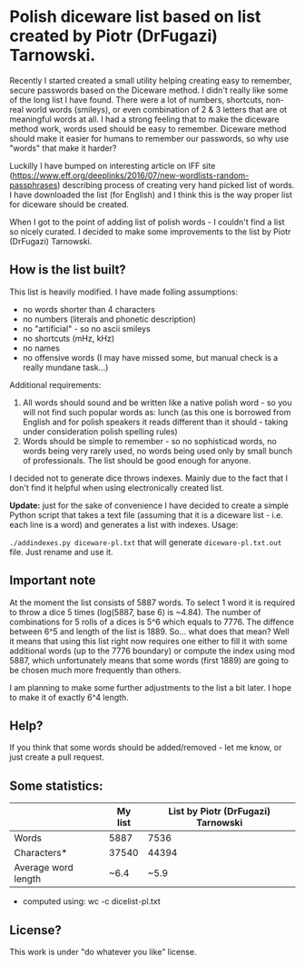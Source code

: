 Polish diceware list based on list created by Piotr (DrFugazi) Tarnowski.
=========================================================================

Recently I started created a small utility helping creating easy to remember, secure passwords based on the Diceware method. I didn't really like some of the long list I have found. There were a lot of numbers, shortcuts, non-real world words (smileys), or even combination of 2 & 3 letters that are ot meaningful words at all. I had a strong feeling that to make the diceware method work, words used should be easy to remember. Diceware method should make it easier for humans to remember our passwords, so why use "words" that make it harder?

Luckilly I have bumped on interesting article on IFF site (https://www.eff.org/deeplinks/2016/07/new-wordlists-random-passphrases) describing process of creating very hand picked list of words. I have downloaded the list (for English) and I think this is the way proper list for diceware should be created.

When I got to the point of adding list of polish words - I couldn't find a list so nicely curated. I decided to make some improvements to the list by Piotr (DrFugazi) Tarnowski.


How is the list built?
----------------------

This list is heavily modified. I have made folling assumptions:
- no words shorter than 4 characters
- no numbers (literals and phonetic description)
- no "artificial" - so no ascii smileys
- no shortcuts (mHz, kHz)
- no names
- no offensive words (I may have missed some, but manual check is a really mundane task...)

Additional requirements:
1. All words should sound and be written like a native polish word - so you will not find such popular words as: lunch (as this one is borrowed from English and for polish speakers it reads different than it should - taking under consideration polish spelling rules) 
2. Words should be simple to remember - so no sophisticad words, no words being very rarely used, no words being used only by small bunch of professionals. The list should be good enough for anyone. 

I decided not to generate dice throws indexes. Mainly due to the fact that I don't find it helpful when using electronically created list. 

**Update:** just for the sake of convenience I have decided to create a simple Python script that takes a text file (assuming that it is a diceware list - i.e. each line is a word) and generates a list with indexes.
Usage:

`./addindexes.py diceware-pl.txt` that will generate `diceware-pl.txt.out` file. Just rename and use it.

Important note
--------------

At the moment the list consists of 5887 words. To select 1 word it is required to throw a dice 5 times (log(5887, base 6) is ~4.84). The number of combinations for 5 rolls of a dices is 5^6 which equals to 7776. The diffence between 6^5 and length of the list is 1889. So... what does that mean? Well it means that using this list right now requires one either to fill it with some additional words (up to the 7776 boundary) or compute the index using mod 5887, which unfortunately means that some words (first 1889) are going to be chosen much more frequently than others.

I am planning to make some further adjustments to the list a bit later. I hope to make it of exactly 6^4 length. 

Help?
-----

If you think that some words should be added/removed - let me know, or just create a pull request.


Some statistics:
----------------

| |My list | List by Piotr (DrFugazi) Tarnowski |
| --- | --- | --- |
| Words | 5887 | 7536 |
| Characters* | 37540 | 44394 |
| Average word length | ~6.4 | ~5.9 |


* computed using: wc -c dicelist-pl.txt


License?
--------

This work is under "do whatever you like" license.
